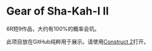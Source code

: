 Gear of Sha-Kah-I II
====================

6R短9作品，大约有100%的概率会坑。

此项目放在GitHub纯粹用于展示。请使用[Construct 2][1]打开。

[1]: https://www.scirra.com/
